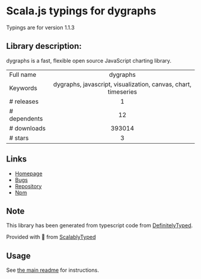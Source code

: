 
# Scala.js typings for dygraphs

Typings are for version 1.1.3

## Library description:
dygraphs is a fast, flexible open source JavaScript charting library.

|                    |                 |
| ------------------ | :-------------: |
| Full name          | dygraphs |
| Keywords           | dygraphs, javascript, visualization, canvas, chart, timeseries |
| # releases         | 1 |
| # dependents       | 12 |
| # downloads        | 393014 |
| # stars            | 3 |

## Links
- [Homepage](https://github.com/danvk/dygraphs)
- [Bugs](https://github.com/danvk/dygraphs/issues)
- [Repository](https://github.com/danvk/dygraphs)
- [Npm](https://www.npmjs.com/package/dygraphs)
    


## Note
This library has been generated from typescript code from [DefinitelyTyped](https://definitelytyped.org).

Provided with :purple_heart: from [ScalablyTyped](https://github.com/oyvindberg/ScalablyTyped)

## Usage
See [the main readme](../../readme.md) for instructions.


